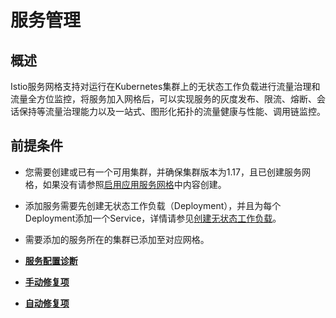 # 服务管理<a name="istio_01_0029"></a>

## 概述<a name="section116316587148"></a>

Istio服务网格支持对运行在Kubernetes集群上的无状态工作负载进行流量治理和流量全方位监控，将服务加入网格后，可以实现服务的灰度发布、限流、熔断、会话保持等流量治理能力以及一站式、图形化拓扑的流量健康与性能、调用链监控。

## 前提条件<a name="section46171455237"></a>

-   您需要创建或已有一个可用集群，并确保集群版本为1.17，且已创建服务网格，如果没有请参照[启用应用服务网格](https://support.huaweicloud.com/usermanual-istio/istio_01_0017.html)中内容创建。
-   添加服务需要先创建无状态工作负载（Deployment），并且为每个Deployment添加一个Service，详情请参见[创建无状态工作负载](https://support.huaweicloud.com/usermanual-cce/cce_01_0047.html)。
-   需要添加的服务所在的集群已添加至对应网格。

-   **[服务配置诊断](服务配置诊断.md)**  

-   **[手动修复项](手动修复项.md)**  

-   **[自动修复项](自动修复项.md)**  


